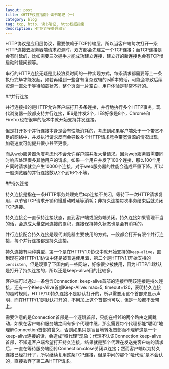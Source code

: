 ```yaml
---
layout: post
title: 《HTTP权威指南》读书笔记（一）
category: blog
tag: tcp, http, 读书笔记, http权威指南
description: HTTP连接处理部分
---
```


HTTP协议是应用层协议，需要依赖于TCP传输层，所以当客户端每次打开一条HTTP连接去服务器端请求资源时，双方都会先建立一个TCP连接；而TCP连接是会有时延的，比如需要三次握手才能成功建立连接，建立好的新连接也会有TCP慢启动时延问题等。

串行的HTTP连接无疑是比较浪费时间的一种实现方式，每条请求都需要等上一条执行完毕才能发起，如若再碰到一些含有复杂逻辑的js脚本的话，可能会导致后续资源一直处于等待加载状态，整个页面一片空白，用户体验是非常不好的。

##并行连接

并行连接指的是HTTP允许客户端打开多条连接，并行地执行多个HTTP事务，现代浏览器一般都支持并行连接，IE6是并发2个，IE8好像是8个，Chrome和Firefox也在很早的版本中就开始支持并发连接。

但是打开多个并行连接本身是会有性能消耗的，考虑到如果客户端处于一个带宽不足的网络中，并发执行请求反而会导致多个HTTP请求竞争带宽资源的情况出现，加载速度可能提升很小甚至更慢。

而从web服务器角度考虑也不会允许客户端并发大量请求。因为web服务器需要同时响应处理很多其他用户的请求，如果一个用户并发了100个连接，那么100个用户同时请求就会产生10000个连接，对于web服务器的性能会造成严重下降。所以一般浏览器的并行连接数从2个到16个不等。

##持久连接

持久连接是指在一条HTTP事务处理完后tcp连接不关闭，等待下一次HTTP请求复用，以节省TCP请求开销和慢启动时延等消耗；非持久连接每次事务结束后就关闭TCP连接。

持久连接会一直保持连接状态，直到客户端或服务端关闭。持久连接如果管理不当的话，会造成大量空闲连接的累积，连接保持持久状态也是会有消耗的。

并行连接配合持久连接是现代浏览器主要使用的方式，一般都会打开有限个并行连接，每个并行连接都是持久连接。

持久连接有两种类型，第一个是在HTTP/1.0协议中就开始支持的```keep-alive```，直到现在的HTTP/1.1协议中还是被普遍使用着，第二个是HTTP/1.1开始支持的```persisten```，但是观察了下国内的一些网站，好像很少被使用，因为HTTP/1.1默认是打开了持久连接的，所以还是keep-alive用的比较多。

客户端可以通过一条包含Connection: keep-alive首部的连接申明该连接是持久连接，还有一个Keep-Alive首部Keep-Alive: max=5, timeout=120，表明持久连接的超时规则。HTTP/1.0持久连接不是默认打开的，所以需要用这个首部来显示声明，而在HTTP/1.1是默认打开的，不用加上这个首部也可以，但是一般都不爱带上。

需要注意的是Connection首部是一个逐跳首部，只能在相邻的两个路由之间跳动，如果在客户端和服务端之间有多个代理中继，那么需要每个代理都能“聪明”地理解Connection首部的含义，否则如果只是盲目地转发首部而不理解这是一个keep-alive连接的话，会造成“哑代理”现象：代理不认识Connection:keep-alive首部，不知道客户端希望打开持久连接，结果就是那个代理在发送完客户端的请求后，一直在等待服务端回传Connection:close关闭以连接；然而客户端以为持久连接已经打开了，所以继续复用这条TCP连接，但是中间的那个“哑代理”是不会认的，直接丢弃了第二条HTTP请求。